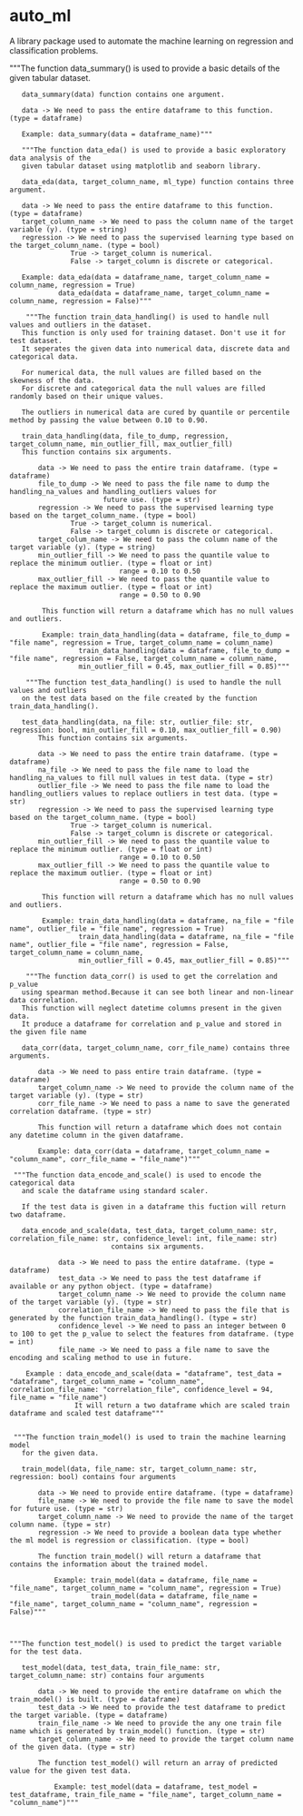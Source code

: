# auto_ml
A library package used to automate the machine learning on regression and classification problems.

"""The function data_summary() is used to provide a basic details of the 
       given tabular dataset.
       
       data_summary(data) function contains one argument.
       
       data -> We need to pass the entire dataframe to this function. (type = dataframe)
       
       Example: data_summary(data = dataframe_name)"""
       
       """The function data_eda() is used to provide a basic exploratory data analysis of the 
       given tabular dataset using matplotlib and seaborn library.
       
       data_eda(data, target_column_name, ml_type) function contains three argument.
       
       data -> We need to pass the entire dataframe to this function. (type = dataframe)
       target_column_name -> We need to pass the column name of the target variable (y). (type = string)
       regression -> We need to pass the supervised learning type based on the target_column_name. (type = bool)
                   True -> target_column is numerical.
                   False -> target_column is discrete or categorical.
       
       Example: data_eda(data = dataframe_name, target_column_name = column_name, regression = True)
                data_eda(data = dataframe_name, target_column_name = column_name, regression = False)"""
                
        """The function train_data_handling() is used to handle null values and outliers in the dataset.
       This function is only used for training dataset. Don't use it for test dataset.
       It seperates the given data into numerical data, discrete data and categorical data.
       
       For numerical data, the null values are filled based on the skewness of the data.
       For discrete and categorical data the null values are filled randomly based on their unique values.
       
       The outliers in numerical data are cured by quantile or percentile method by passing the value between 0.10 to 0.90.
       
       train_data_handling(data, file_to_dump, regression, target_column_name, min_outlier_fill, max_outlier_fill)
       This function contains six arguments.
           
           data -> We need to pass the entire train dataframe. (type = dataframe)
           file_to_dump -> We need to pass the file name to dump the handling_na_values and handling_outliers values for 
                           future use. (type = str)
           regression -> We need to pass the supervised learning type based on the target_column_name. (type = bool)
                   True -> target_column is numerical.
                   False -> target_column is discrete or categorical.
           target_colum_name -> We need to pass the column name of the target variable (y). (type = string)
           min_outlier_fill -> We need to pass the quantile value to replace the minimum outlier. (type = float or int)
                               range = 0.10 to 0.50
           max_outlier_fill -> We need to pass the quantile value to replace the maximum outlier. (type = float or int)
                               range = 0.50 to 0.90
                               
            This function will return a dataframe which has no null values and outliers.
            
            Example: train_data_handling(data = dataframe, file_to_dump = "file name", regression = True, target_column_name = column_name)
                     train_data_handling(data = dataframe, file_to_dump = "file name", regression = False, target_column_name = column_name,
                     min_outlier_fill = 0.45, max_outlier_fill = 0.85)"""
        
        """The function test_data_handling() is used to handle the null values and outliers
       on the test data based on the file created by the function train_data_handling().
       
       test_data_handling(data, na_file: str, outlier_file: str, regression: bool, min_outlier_fill = 0.10, max_outlier_fill = 0.90)
           This function contains six arguments.
           
           data -> We need to pass the entire train dataframe. (type = dataframe)
           na_file -> We need to pass the file name to load the handling_na_values to fill null values in test data. (type = str)
           outlier_file -> We need to pass the file name to load the handling_outliers values to replace outliers in test data. (type = str)
           regression -> We need to pass the supervised learning type based on the target_column_name. (type = bool)
                   True -> target_column is numerical.
                   False -> target_column is discrete or categorical.
           min_outlier_fill -> We need to pass the quantile value to replace the minimum outlier. (type = float or int)
                               range = 0.10 to 0.50
           max_outlier_fill -> We need to pass the quantile value to replace the maximum outlier. (type = float or int)
                               range = 0.50 to 0.90
                               
            This function will return a dataframe which has no null values and outliers.
            
            Example: train_data_handling(data = dataframe, na_file = "file name", outlier_file = "file name", regression = True)
                     train_data_handling(data = dataframe, na_file = "file name", outlier_file = "file name", regression = False, target_column_name = column_name,
                     min_outlier_fill = 0.45, max_outlier_fill = 0.85)"""
                     
        """The function data_corr() is used to get the correlation and p_value
       using spearman method.Because it can see both linear and non-linear data correlation.
       This function will neglect datetime columns present in the given data.
       It produce a dataframe for correlation and p_value and stored in the given file name
       
       data_corr(data, target_column_name, corr_file_name) contains three arguments.
           
           data -> We need to pass entire train dataframe. (type = dataframe)
           target_column_name -> We need to provide the column name of the target variable (y). (type = str)
           corr_file_name -> We need to pass a name to save the generated correlation dataframe. (type = str)
           
           This function will return a dataframe which does not contain any datetime column in the given dataframe.
           
           Example: data_corr(data = dataframe, target_column_name = "column_name", corr_file_name = "file_name")"""
           
     """The function data_encode_and_scale() is used to encode the categorical data 
       and scale the dataframe using standard scaler.
       
       If the test data is given in a dataframe this fuction will return two dataframe.
       
       data_encode_and_scale(data, test_data, target_column_name: str, correlation_file_name: str, confidence_level: int, file_name: str)
                             contains six arguments.
                             
                data -> We need to pass the entire dataframe. (type = dataframe)
                test_data -> We need to pass the test dataframe if available or any python object. (type = dataframe)
                target_column_name -> We need to provide the column name of the target variable (y). (type = str)
                correlation_file_name -> We need to pass the file that is generated by the function train_data_handling(). (type = str)
                confidence_level -> We need to pass an integer between 0 to 100 to get the p_value to select the features from dataframe. (type = int)
                file_name -> We need to pass a file name to save the encoding and scaling method to use in future.
                
        Example : data_encode_and_scale(data = "dataframe", test_data = "dataframe", target_column_name = "column_name", correlation_file_name: "correlation_file", confidence_level = 94, file_name = "file_name")
                    It will return a two dataframe which are scaled train dataframe and scaled test dataframe"""
    
    
     """The function train_model() is used to train the machine learning model
       for the given data.
       
       train_model(data, file_name: str, target_column_name: str, regression: bool) contains four arguments
       
           data -> We need to provide entire dataframe. (type = dataframe)
           file_name -> We need to provide the file name to save the model for future use. (type = str)
           target_column_name -> We need to provide the name of the target column name. (type = str)
           regression -> We need to provide a boolean data type whether the ml model is regression or classification. (type = bool)
           
           The function train_model() will return a dataframe that contains the information about the trained model.
           
               Example: train_model(data = dataframe, file_name = "file_name", target_column_name = "column_name", regression = True)
                        train_model(data = dataframe, file_name = "file_name", target_column_name = "column_name", regression = False)"""
    
    
     
    """The function test_model() is used to predict the target variable for the test data.
    
       test_model(data, test_data, train_file_name: str, target_column_name: str) contains four arguments
       
           data -> We need to provide the entire dataframe on which the train_model() is built. (type = dataframe)
           test_data -> We need to provide the test dataframe to predict the target variable. (type = dataframe)
           train_file_name -> We need to provide the any one train file name which is generated by train_model() function. (type = str)
           target_column_name -> We need to provide the target column name of the given data. (type = str)
           
           The function test_model() will return an array of predicted value for the given test data.
           
               Example: test_model(data = dataframe, test_model = test_dataframe, train_file_name = "file_name", target_column_name = "column_name")"""
 
